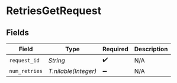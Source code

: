 # RetriesGetRequest


## Fields

| Field                | Type                 | Required             | Description          |
| -------------------- | -------------------- | -------------------- | -------------------- |
| `request_id`         | *String*             | :heavy_check_mark:   | N/A                  |
| `num_retries`        | *T.nilable(Integer)* | :heavy_minus_sign:   | N/A                  |